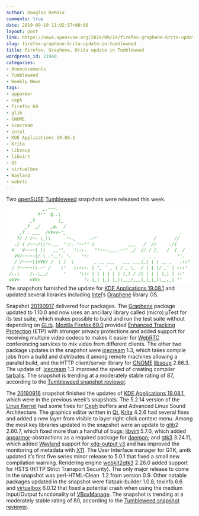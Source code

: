 ```yaml
---
author: Douglas DeMaio
comments: true
date: 2019-09-19 11:02:57+00:00
layout: post
link: https://news.opensuse.org/2019/09/19/firefox-graphene-krita-update-in-tumbleweed/
slug: firefox-graphene-krita-update-in-tumbleweed
title: Firefox, Graphene, Krita update in Tumbleweed
wordpress_id: 21940
categories:
- Announcements
- Tumbleweed
- Weekly News
tags:
- apparmor
- ceph
- firefox 69
- glib
- GNOME
- icecream
- intel
- KDE Applications 19.08.1
- Krita
- libsoup
- libvirt
- Qt
- virtualbox
- Wayland
- webrtc
---
```


Two [openSUSE](https://www.opensuse.org/) [Tumbleweed](https://en.opensuse.org/Portal:Tumbleweed) snapshots were released this week.

![](/wp-content/uploads/2019/09/Screenshot-from-2019-09-19-13-01-52.png)The snapshots furnished the update for [KDE Applications 19.08.1](https://kde.org/announcements/announce-applications-19.08.1.php) and updated several libraries including [Intel](https://www.intel.com)’s [Graphene](https://grapheneproject.io/) library OS.

Snapshot [20190917](https://lists.opensuse.org/opensuse-factory/2019-09/msg00153.html) delivered four packages. The [Graphene](https://grapheneproject.io/) package updated to 1.10.0 and now uses an ancillary library called (micro) µTest for its test suite, which makes possible to build and run the test suite without depending on [GLib](https://en.wikipedia.org/wiki/GLib). [Mozilla Firefox 69.0](https://www.mozilla.org/en-US/firefox/69.0/releasenotes/) provided [Enhanced Tracking Protection](https://blog.mozilla.org/blog/2019/09/03/todays-firefox-blocks-third-party-tracking-cookies-and-cryptomining-by-default/) (ETP) with stronger privacy protections and added support for receiving multiple video codecs to makes it easier for [WebRTC](https://webrtc.org/) conferencing services to mix video from different clients. The other two package updates in the snapshot were [icecream](https://github.com/icecc/icecream) 1.3, which takes compile jobs from a build and distributes it among remote machines allowing a parallel build, and the HTTP client/server library for [GNOME](https://www.gnome.org/) [libsoup](https://wiki.gnome.org/Projects/libsoup) 2.66.3. The update of  [icecream](https://github.com/icecc/icecream) 1.3 improved the speed of creating compiler [tarballs](https://en.wikipedia.org/wiki/Tarball). The snapshot is trending at a moderately stable rating of 87, according to the [Tumbleweed snapshot reviewer](//review.tumbleweed.boombatower.com/).

The [20190916](https://lists.opensuse.org/opensuse-factory/2019-09/msg00148.html) snapshot finished the updates of [KDE Applications 19.08.1](https://kde.org/announcements/announce-applications-19.08.1.php), which were in the previous week’s snapshots. The 5.2.14 version of the [Linux Kernel](https://www.kernel.org/) had some fixes for [Ceph](https://ceph.io/) buffers and Advanced Linux Sound Architecture. The graphics editor written in [Qt](//qt-project.org/), [Krita](https://krita.org/en/) 4.2.6 had several fixes and added a new layer from visible to layer right-click context menu. Among the most key libraries updated in the snapshot were an update to [glib](https://en.wikipedia.org/wiki/GLib)2 2.60.7, which fixed more than a handful of bugs; [libvirt](https://libvirt.org/) 5.7.0, which added [apparmor](https://en.wikipedia.org/wiki/AppArmor)-abstractions as a required package for [daemon](https://en.wikipedia.org/wiki/Daemon_(computing)); and [gtk3](https://www.gtk.org/) 3.24.11, which added [Wayland](https://wayland.freedesktop.org/) support for [xdg-output v3](https://gitlab.gnome.org/GNOME/mutter/merge_requests/704) and has improved the monitoring of metadata with [X11](https://www.x.org/). The User Interface manager for GTK, amtk updated it’s first five series minor release to 5.0.1 that fixed a small new compilation warning. Rendering engine [webkit2gtk3](https://webkitgtk.org/) 2.26.0 added support for HSTS (HTTP Strict Transport Security). The only major release to come in the snapshot was perl-HTML-Clean  1.2 from version 0.9. Other notable packages updated in the snapshot were flatpak-builder 1.0.8, texinfo 6.6 and [virtualbox](https://www.virtualbox.org/) 6.0.12 that fixed a potential crash when using the medium Input/Output functionality of [VBoxManage](https://www.virtualbox.org/manual/ch08.html). The snapshot is trending at a moderately stable rating of 80, according to the [Tumbleweed snapshot reviewer](//review.tumbleweed.boombatower.com/).
